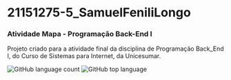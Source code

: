 # 21151275-5_SamuelFeniliLongo
### Atividade Mapa - Programação Back-End I
Projeto criado para a atividade final da disciplina de Programação Back_End I, do Curso de Sistemas para Internet, da Unicesumar.

![GitHub language count](https://img.shields.io/github/languages/count/samuelflongo/21151275-5_SamuelFeniliLongo) ![GitHub top language](https://img.shields.io/github/languages/top/samuelflongo/21151275-5_SamuelFeniliLongo)
